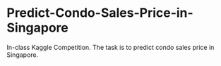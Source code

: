 # Predict-Condo-Sales-Price-in-Singapore
In-class Kaggle Competition. The task is to predict condo sales price in Singapore.
